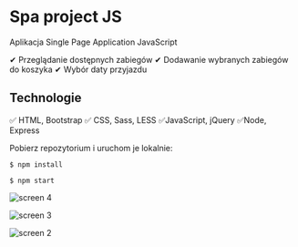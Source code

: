 # Spa project JS

Aplikacja Single Page Application JavaScript


✔ Przeglądanie dostępnych zabiegów
✔ Dodawanie wybranych zabiegów do koszyka
✔ Wybór daty przyjazdu 

## Technologie

✅ HTML, Bootstrap
✅ CSS, Sass, LESS
✅JavaScript, jQuery
✅Node, Express

Pobierz repozytorium i uruchom je lokalnie:

`$ npm install`

`$ npm start`

![screen 4](https://user-images.githubusercontent.com/92208474/166626774-43ae5e23-8522-4f11-9024-c52ecc4d1a20.png)

![screen 3](https://user-images.githubusercontent.com/92208474/166626785-28231d80-6fc6-42db-be1b-a80d7a00a6c9.png)

![screen 2](https://user-images.githubusercontent.com/92208474/166626790-e6d5a0f9-045a-43c8-9123-10ed20cf796e.png)


